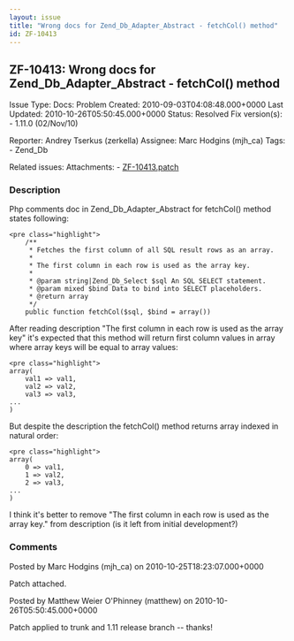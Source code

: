 ```yaml
---
layout: issue
title: "Wrong docs for Zend_Db_Adapter_Abstract - fetchCol() method"
id: ZF-10413
---
```


ZF-10413: Wrong docs for Zend\_Db\_Adapter\_Abstract - fetchCol() method
------------------------------------------------------------------------

 Issue Type: Docs: Problem Created: 2010-09-03T04:08:48.000+0000 Last Updated: 2010-10-26T05:50:45.000+0000 Status: Resolved Fix version(s): - 1.11.0 (02/Nov/10)
 
 Reporter:  Andrey Tserkus (zerkella)  Assignee:  Marc Hodgins (mjh\_ca)  Tags: - Zend\_Db
 
 Related issues: 
 Attachments: - [ZF-10413.patch](/issues/secure/attachment/13387/ZF-10413.patch)
 
### Description

Php comments doc in Zend\_Db\_Adapter\_Abstract for fetchCol() method states following:

 
    <pre class="highlight">
        /**
         * Fetches the first column of all SQL result rows as an array.
         *
         * The first column in each row is used as the array key.
         *
         * @param string|Zend_Db_Select $sql An SQL SELECT statement.
         * @param mixed $bind Data to bind into SELECT placeholders.
         * @return array
         */
        public function fetchCol($sql, $bind = array())


After reading description "The first column in each row is used as the array key" it's expected that this method will return first column values in array where array keys will be equal to array values:

 
    <pre class="highlight">
    array(
        val1 => val1,
        val2 => val2,
        val3 => val3,
    ...
    )


But despite the description the fetchCol() method returns array indexed in natural order:

 
    <pre class="highlight">
    array(
        0 => val1,
        1 => val2,
        2 => val3,
    ...
    )


I think it's better to remove "The first column in each row is used as the array key." from description (is it left from initial development?)

 

 

### Comments

Posted by Marc Hodgins (mjh\_ca) on 2010-10-25T18:23:07.000+0000

Patch attached.

 

 

Posted by Matthew Weier O'Phinney (matthew) on 2010-10-26T05:50:45.000+0000

Patch applied to trunk and 1.11 release branch -- thanks!

 

 